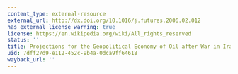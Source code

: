 ```yaml
---
content_type: external-resource
external_url: http://dx.doi.org/10.1016/j.futures.2006.02.012
has_external_license_warning: true
license: https://en.wikipedia.org/wiki/All_rights_reserved
status: ''
title: Projections for the Geopolitical Economy of Oil after War in Iraq
uid: 7dff27d9-e112-452c-9b4a-0dca9ff64618
wayback_url: ''
---
```

